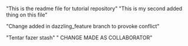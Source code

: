 "This is the readme file for tutorial repository"
"This is my second added thing on this file"

"Change added in dazzling_feature branch to provoke conflict"

"Tentar fazer stash"
" CHANGE MADE AS COLLABORATOR"

